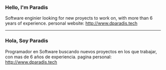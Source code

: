 ### **Hello, I'm Paradis** ###

Software enginier looking for new proyects to work on, with more than 6 years of experience. personal website: http://www.dparadis.tech

---
### **Hola, Soy Paradis** ###

Programador en Software buscando nuevos proyectos en los que trabajar, con mas de 6 años de experiencia. pagina personal: http://www.dparadis.tech
